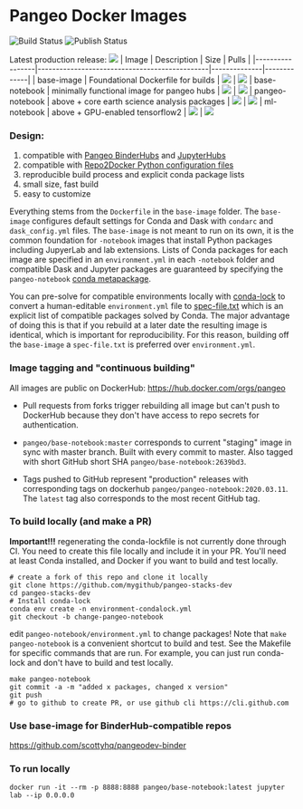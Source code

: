 # Pangeo Docker Images

![Build Status](https://github.com/pangeo-data/pangeo-stacks-dev/workflows/Build/badge.svg)
![Publish Status](https://github.com/pangeo-data/pangeo-stacks-dev/workflows/Publish/badge.svg)

Latest production release: ![](https://img.shields.io/docker/v/pangeodev/base-image?sort=date)
| Image           | Description                                   |  Size | Pulls |
|-----------------|-----------------------------------------------|--------------|-------------|
| base-image      | Foundational Dockerfile for builds            | ![](https://img.shields.io/docker/image-size/pangeodev/base-image?sort=date) | ![](https://img.shields.io/docker/pulls/pangeodev/base-image?sort=date)
| base-notebook   | minimally functional image for pangeo hubs    | ![](https://img.shields.io/docker/image-size/pangeodev/base-notebook?sort=date) | ![](https://img.shields.io/docker/pulls/pangeodev/base-notebook?sort=date)
| pangeo-notebook | above + core earth science analysis packages  | ![](https://img.shields.io/docker/image-size/pangeodev/pangeo-notebook?sort=date) | ![](https://img.shields.io/docker/pulls/pangeodev/pangeo-notebook?sort=date)
| ml-notebook     | above + GPU-enabled tensorflow2               | ![](https://img.shields.io/docker/image-size/pangeodev/ml-notebook?sort=date) | ![](https://img.shields.io/docker/pulls/pangeodev/ml-notebook?sort=date)

### Design:

  1. compatible with [Pangeo BinderHubs](https://github.com/pangeo-data/pangeo-binder) and [JupyterHubs](https://github.com/pangeo-data/pangeo-cloud-federation)
  1. compatible with [Repo2Docker Python configuration files](https://repo2docker.readthedocs.io/en/latest/config_files.html)
  1. reproducible build process and explicit conda package lists
  1. small size, fast build
  1. easy to customize

Everything stems from the `Dockerfile` in the `base-image` folder. The `base-image` configures default settings for Conda and Dask with `condarc` and `dask_config.yml` files. The `base-image` is not meant to run on its own, it is the common foundation for `-notebook` images that install Python packages including JupyerLab and lab extensions. Lists of Conda packages for each image are specified in an `environment.yml` in each `-notebook` folder and compatible Dask and Jupyter packages are guaranteed by specifying the `pangeo-notebook` [conda metapackage](https://github.com/conda-forge/pangeo-notebook-feedstock).

You can pre-solve for compatible environments locally with [conda-lock](https://github.com/mariusvniekerk/conda-lock/blob/master/README.md) to convert a human-editable `environment.yml` file to [spec-file.txt](https://docs.conda.io/projects/conda/en/latest/user-guide/tasks/manage-environments.html#building-identical-conda-environments) which is an explicit list of compatible packages solved by Conda. The major advantage of doing this is that if you rebuild at a later date the resulting image is identical, which is important for reproducibility. For this reason, building off the `base-image` a `spec-file.txt` is preferred over `environment.yml`.

### Image tagging and "continuous building"
All images are public on DockerHub: https://hub.docker.com/orgs/pangeo

* Pull requests from forks trigger rebuilding all image but can't push to DockerHub because they don't have access to repo secrets for authentication.

* `pangeo/base-notebook:master` corresponds to current "staging" image in sync with master branch. Built with every commit to master. Also tagged with short GitHub short SHA `pangeo/base-notebook:2639bd3`.

* Tags pushed to GitHub represent "production" releases with corresponding tags on dockerhub `pangeo/pangeo-notebook:2020.03.11`. The `latest` tag also corresponds to the most recent GitHub tag.

### To build locally (and make a PR)
**Important!!!** regenerating the conda-lockfile is not currently done through CI. You need to create this file locally and include it in your PR. You'll need at least Conda installed, and Docker if you want to build and test locally.
```
# create a fork of this repo and clone it locally
git clone https://github.com/mygithub/pangeo-stacks-dev
cd pangeo-stacks-dev
# Install conda-lock
conda env create -n environment-condalock.yml
git checkout -b change-pangeo-notebook
```

edit `pangeo-notebook/environment.yml` to change packages! Note that `make pangeo-notebook` is a convenient shortcut to build and test. See the Makefile for specific commands that are run. For example, you can just run conda-lock and don't have to build and test locally.
```
make pangeo-notebook
git commit -a -m "added x packages, changed x version"
git push
# go to github to create PR, or use github cli https://cli.github.com
```

### Use base-image for BinderHub-compatible repos
https://github.com/scottyhq/pangeodev-binder

### To run locally
```
docker run -it --rm -p 8888:8888 pangeo/base-notebook:latest jupyter lab --ip 0.0.0.0
```
